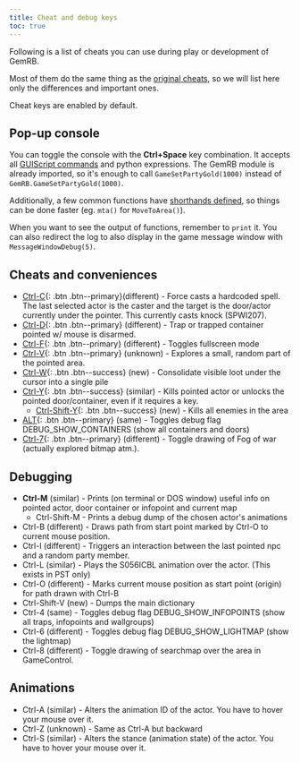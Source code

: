 ```yaml
---
title: Cheat and debug keys
toc: true
---
```


Following is a list of cheats you can use during play or development of
GemRB.

Most of them do the same thing as the [original
cheats](https://gibberlings3.github.io/iesdp/appendices/clua/bg2.htm),
so we will list here only the differences and important ones.

Cheat keys are enabled by default. 

## Pop-up console

You can toggle the console with the **Ctrl+Space** key combination. It accepts all
[GUIScript commands](GUIScript/Functions.md)  and python expressions. The GemRB
module is already imported, so it's enough to call `GameSetPartyGold(1000)`
instead of `GemRB.GameSetPartyGold(1000)`.

Additionally, a few common functions have [shorthands defined](https://github.com/gemrb/gemrb/blob/master/gemrb/GUIScripts/include.py),
so things can be done faster (eg. `mta()` for `MoveToArea()`).

When you want to see the output of functions, remember to `print` it. You can also redirect
the log to also display in the game message window with `MessageWindowDebug(5)`.

## Cheats and conveniences

  - [Ctrl-C](){: .btn .btn--primary}(different) - Force casts a hardcoded spell. The last
    selected actor is the caster and the target is the door/actor
    currently under the pointer. This currently casts knock (SPWI207).
  - [Ctrl-D](){: .btn .btn--primary} (different) - Trap or trapped container pointed w/ mouse is
    disarmed.
  - [Ctrl-F](){: .btn .btn--primary} (different) - Toggles fullscreen mode
  - [Ctrl-V](){: .btn .btn--primary} (unknown) - Explores a small, random part of the pointed
    area.
  - [Ctrl-W](){: .btn .btn--success} (new) - Consolidate visible loot under the cursor into a
    single pile
  - [Ctrl-Y](){: .btn .btn--success} (similar) - Kills pointed actor or unlocks the pointed
    door/container, even if it requires a key.
    - [Ctrl-Shift-Y](){: .btn .btn--success} (new) - Kills all enemies in the area
  - [ALT](){: .btn .btn--primary} (same) - Toggles debug flag DEBUG\_SHOW\_CONTAINERS (show all
    containers and doors)
  - [Ctrl-7](){: .btn .btn--primary} (different) - Toggle drawing of Fog of war (actually explored
    bitmap atm.).

## Debugging

  - **Ctrl-M** (similar) - Prints (on terminal or DOS window) useful info
    on pointed actor, door container or infopoint and current map
    - Ctrl-Shift-M - Prints a debug dump of the chosen actor's animations
  - Ctrl-B (different) - Draws path from start point marked by Ctrl-O to
    current mouse position.
  - Ctrl-I (different) - Triggers an interaction between the last
    pointed npc and a random party member.
  - Ctrl-L (similar) - Plays the S056ICBL animation over the actor.
    (This exists in PST only)
  - Ctrl-O (different) - Marks current mouse position as start point
    (origin) for path drawn with Ctrl-B
  - Ctrl-Shift-V (new) - Dumps the main dictionary
  - Ctrl-4 (same) - Toggles debug flag DEBUG\_SHOW\_INFOPOINTS (show all
    traps, infopoints and wallgroups)
  - Ctrl-6 (different) - Toggles debug flag DEBUG\_SHOW\_LIGHTMAP (show
    the lightmap)
  - Ctrl-8 (different) - Toggle drawing of searchmap over the area in
    GameControl.

## Animations

  - Ctrl-A (similar) - Alters the animation ID of the actor. You have to
    hover your mouse over it.
  - Ctrl-Z (unknown) - Same as Ctrl-A but backward
  - Ctrl-S (similar) - Alters the stance (animation state) of the actor.
    You have to hover your mouse over it.
